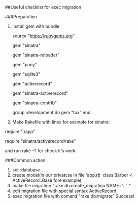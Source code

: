 ##Useful checklist for exec migration

###Preparation

1. install gem with bundle

    source "https://rubygems.org"

    gem "sinatra"

    gem "sinatra-reloader"

    gem "pony"

    gem "sqlite3"

    gem "activerecord"

    gem "sinatra-activerecord"

    gem "sinatra-contrib"

    group :development do
      gem "tux"
    end

2. Make Rakefile with lines for example for sinatra:
  
  require "./app"

  require "sinatra/activerecord/rake"

  and run rake -T for check it's work

###Common action

1. set :database ...
2. create model(in our privatcse in file 'app.rb' class Barber < ActiveRecord::Base fore example)
3. make file migration "rake db:create_migration NAME='...' "
4. edit migration file with special syntax ActiveRecord
5. exec migration file with comand "rake db:migrate" Success!

